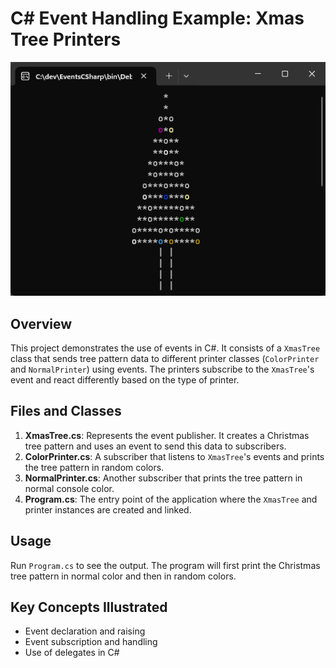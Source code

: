 # C# Event Handling Example: Xmas Tree Printers

![Alt text](image.png)

## Overview
This project demonstrates the use of events in C#. It consists of a `XmasTree` class that sends tree pattern data to different printer classes (`ColorPrinter` and `NormalPrinter`) using events. The printers subscribe to the `XmasTree`'s event and react differently based on the type of printer.

## Files and Classes
1. **XmasTree.cs**: Represents the event publisher. It creates a Christmas tree pattern and uses an event to send this data to subscribers.
2. **ColorPrinter.cs**: A subscriber that listens to `XmasTree`'s events and prints the tree pattern in random colors.
3. **NormalPrinter.cs**: Another subscriber that prints the tree pattern in normal console color.
4. **Program.cs**: The entry point of the application where the `XmasTree` and printer instances are created and linked.

## Usage
Run `Program.cs` to see the output. The program will first print the Christmas tree pattern in normal color and then in random colors.

## Key Concepts Illustrated
- Event declaration and raising
- Event subscription and handling
- Use of delegates in C#